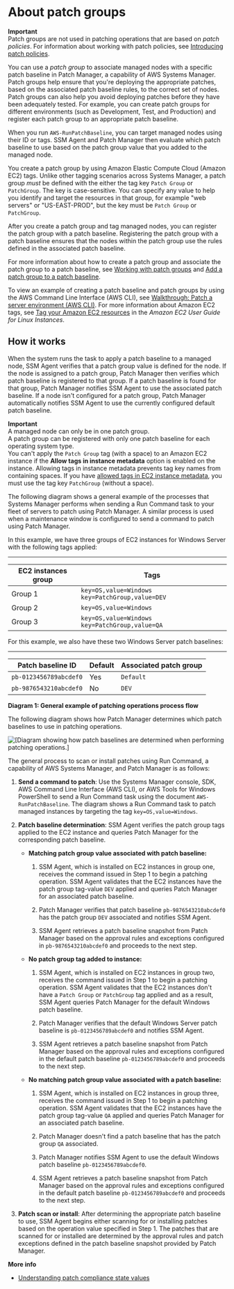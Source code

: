 # About patch groups<a name="sysman-patch-patchgroups"></a>

**Important**  
Patch groups are not used in patching operations that are based on *patch policies*\. For information about working with patch policies, see [Introducing patch policies](patch-policies-about.md)\.

You can use a *patch group* to associate managed nodes with a specific patch baseline in Patch Manager, a capability of AWS Systems Manager\. Patch groups help ensure that you're deploying the appropriate patches, based on the associated patch baseline rules, to the correct set of nodes\. Patch groups can also help you avoid deploying patches before they have been adequately tested\. For example, you can create patch groups for different environments \(such as Development, Test, and Production\) and register each patch group to an appropriate patch baseline\. 

When you run `AWS-RunPatchBaseline`, you can target managed nodes using their ID or tags\. SSM Agent and Patch Manager then evaluate which patch baseline to use based on the patch group value that you added to the managed node\.

You create a patch group by using Amazon Elastic Compute Cloud \(Amazon EC2\) tags\. Unlike other tagging scenarios across Systems Manager, a patch group *must* be defined with the either the tag key `Patch Group` or `PatchGroup`\. The key is case\-sensitive\. You can specify any value to help you identify and target the resources in that group, for example "web servers" or "US\-EAST\-PROD", but the key must be `Patch Group` or `PatchGroup`\.

After you create a patch group and tag managed nodes, you can register the patch group with a patch baseline\. Registering the patch group with a patch baseline ensures that the nodes within the patch group use the rules defined in the associated patch baseline\. 

For more information about how to create a patch group and associate the patch group to a patch baseline, see [Working with patch groups](sysman-patch-group-tagging.md) and [Add a patch group to a patch baseline](sysman-patch-group-tagging.md#sysman-patch-group-patchbaseline)\.

To view an example of creating a patch baseline and patch groups by using the AWS Command Line Interface \(AWS CLI\), see [Walkthrough: Patch a server environment \(AWS CLI\)](sysman-patch-cliwalk.md)\. For more information about Amazon EC2 tags, see [Tag your Amazon EC2 resources](https://docs.aws.amazon.com/AWSEC2/latest/UserGuide/Using_Tags.html) in the *Amazon EC2 User Guide for Linux Instances*\.

## How it works<a name="how-it-works-patch-groups"></a>

When the system runs the task to apply a patch baseline to a managed node, SSM Agent verifies that a patch group value is defined for the node\. If the node is assigned to a patch group, Patch Manager then verifies which patch baseline is registered to that group\. If a patch baseline is found for that group, Patch Manager notifies SSM Agent to use the associated patch baseline\. If a node isn't configured for a patch group, Patch Manager automatically notifies SSM Agent to use the currently configured default patch baseline\.

**Important**  
A managed node can only be in one patch group\.  
A patch group can be registered with only one patch baseline for each operating system type\.  
You can't apply the `Patch Group` tag \(with a space\) to an Amazon EC2 instance if the **Allow tags in instance metadata** option is enabled on the instance\. Allowing tags in instance metadata prevents tag key names from containing spaces\. If you have [allowed tags in EC2 instance metadata](https://docs.aws.amazon.com/AWSEC2/latest/UserGuide/Using_Tags.html#allow-access-to-tags-in-IMDS), you must use the tag key `PatchGroup` \(without a space\)\.

The following diagram shows a general example of the processes that Systems Manager performs when sending a Run Command task to your fleet of servers to patch using Patch Manager\. A similar process is used when a maintenance window is configured to send a command to patch using Patch Manager\.

In this example, we have three groups of EC2 instances for Windows Server with the following tags applied:


****  

| EC2 instances group | Tags | 
| --- | --- | 
|  Group 1  |  `key=OS,value=Windows` `key=PatchGroup,value=DEV`  | 
|  Group 2  |  `key=OS,value=Windows`  | 
|  Group 3  |  `key=OS,value=Windows` `key=PatchGroup,value=QA`  | 

For this example, we also have these two Windows Server patch baselines:


****  

| Patch baseline ID | Default | Associated patch group | 
| --- | --- | --- | 
|  `pb-0123456789abcdef0`  |  Yes  |  `Default`  | 
|  `pb-9876543210abcdef0`  |  No  |  `DEV`  | 

**Diagram 1: General example of patching operations process flow**

The following diagram shows how Patch Manager determines which patch baselines to use in patching operations\.

![\[Diagram showing how patch baselines are determined when performing patching operations.\]](http://docs.aws.amazon.com/systems-manager/latest/userguide/images/patch-groups-how-it-works.png)

The general process to scan or install patches using Run Command, a capability of AWS Systems Manager, and Patch Manager is as follows:

1. **Send a command to patch**: Use the Systems Manager console, SDK, AWS Command Line Interface \(AWS CLI\), or AWS Tools for Windows PowerShell to send a Run Command task using the document `AWS-RunPatchBaseline`\. The diagram shows a Run Command task to patch managed instances by targeting the tag `key=OS,value=Windows`\.

1. **Patch baseline determination**: SSM Agent verifies the patch group tags applied to the EC2 instance and queries Patch Manager for the corresponding patch baseline\.
   + **Matching patch group value associated with patch baseline:**

     1. SSM Agent, which is installed on EC2 instances in group one, receives the command issued in Step 1 to begin a patching operation\. SSM Agent validates that the EC2 instances have the patch group tag\-value `DEV` applied and queries Patch Manager for an associated patch baseline\.

     1. Patch Manager verifies that patch baseline `pb-9876543210abcdef0` has the patch group `DEV` associated and notifies SSM Agent\.

     1. SSM Agent retrieves a patch baseline snapshot from Patch Manager based on the approval rules and exceptions configured in `pb-9876543210abcdef0` and proceeds to the next step\.
   + **No patch group tag added to instance:**

     1. SSM Agent, which is installed on EC2 instances in group two, receives the command issued in Step 1 to begin a patching operation\. SSM Agent validates that the EC2 instances don't have a `Patch Group` or `PatchGroup` tag applied and as a result, SSM Agent queries Patch Manager for the default Windows patch baseline\.

     1. Patch Manager verifies that the default Windows Server patch baseline is `pb-0123456789abcdef0` and notifies SSM Agent\.

     1. SSM Agent retrieves a patch baseline snapshot from Patch Manager based on the approval rules and exceptions configured in the default patch baseline `pb-0123456789abcdef0` and proceeds to the next step\.
   + **No matching patch group value associated with a patch baseline:**

     1. SSM Agent, which is installed on EC2 instances in group three, receives the command issued in Step 1 to begin a patching operation\. SSM Agent validates that the EC2 instances have the patch group tag\-value `QA` applied and queries Patch Manager for an associated patch baseline\.

     1. Patch Manager doesn't find a patch baseline that has the patch group `QA` associated\.

     1. Patch Manager notifies SSM Agent to use the default Windows patch baseline `pb-0123456789abcdef0`\.

     1. SSM Agent retrieves a patch baseline snapshot from Patch Manager based on the approval rules and exceptions configured in the default patch baseline `pb-0123456789abcdef0` and proceeds to the next step\.

1. **Patch scan or install**: After determining the appropriate patch baseline to use, SSM Agent begins either scanning for or installing patches based on the operation value specified in Step 1\. The patches that are scanned for or installed are determined by the approval rules and patch exceptions defined in the patch baseline snapshot provided by Patch Manager\.

**More info**  
+ [Understanding patch compliance state values](about-patch-compliance-states.md)